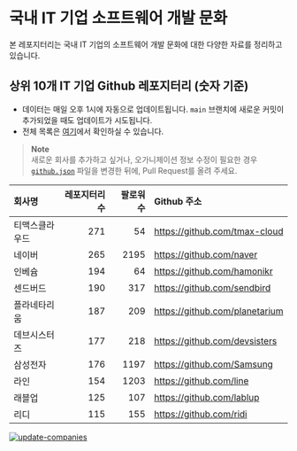 # 국내 IT 기업 소프트웨어 개발 문화
본 레포지터리는 국내 IT 기업의 소프트웨어 개발 문화에 대한 다양한 자료를 정리하고 있습니다.

## 상위 10개 IT 기업 Github 레포지터리 (숫자 기준)

- 데이터는 매일 오후 1시에 자동으로 업데이트됩니다. `main` 브랜치에 새로운 커밋이 추가되었을 때도 업데이트가 시도됩니다.
- 전체 목록은 [여기](./github.md)에서 확인하실 수 있습니다.

> **Note**<br />
> 새로운 회사를 추가하고 싶거나, 오가니제이션 정보 수정이 필요한 경우 [`github.json`](./github.json) 파일을 변경한 뒤에, Pull Request를 올려 주세요.

<!-- MARKDOWN_TABLE(GITHUB): START -->

| **회사명** | **레포지터리 수** | **팔로워 수** | **Github 주소** |
|:---|---:|---:|:---|
| 티맥스클라우드 | 271 | 54 | https://github.com/tmax-cloud |
| 네이버 | 265 | 2195 | https://github.com/naver |
| 인베슘 | 194 | 64 | https://github.com/hamonikr |
| 센드버드 | 190 | 317 | https://github.com/sendbird |
| 플라네타리움 | 187 | 209 | https://github.com/planetarium |
| 데브시스터즈 | 177 | 218 | https://github.com/devsisters |
| 삼성전자 | 176 | 1197 | https://github.com/Samsung |
| 라인 | 154 | 1203 | https://github.com/line |
| 래블업 | 125 | 107 | https://github.com/lablup |
| 리디 | 115 | 155 | https://github.com/ridi |

<!-- MARKDOWN_TABLE(GITHUB): END -->

[![update-companies](https://github.com/JunRadish/korea-devculture/actions/workflows/update.yaml/badge.svg?branch=main)](https://github.com/JunRadish/korea-devculture/actions/workflows/update.yaml)